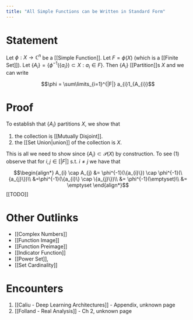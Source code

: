 ```yaml
---
title: "All Simple Functions can be Written in Standard Form"
---
```


# Statement
Let $\phi: X \to \mathbb{C}^{n}$ be a [[Simple Function]]. Let $F = \phi(X)$ (which is a [[Finite Set]]). Let $\{A_{i}\} = \{\phi^{-1}(\{a_{i}\}) \subset X : a_{i} \in F\}$. Then $\{A_{i}\}$ [[Partition]]s $X$ and we can write

$$\phi = \sum\limits_{i=1}^{|F|} a_{i}1_{A_{i}}$$
# Proof
To establish that $\{A_{i}\}$ partitions $X$, we show that
1. the collection is [[Mutually Disjoint]].
2. the [[Set Union|union]] of the collection is $X$.

This is all we need to show since $\{A_{i}\} \subset \mathcal{P}(X)$ by construction. To see (1) observe that for $i, j \in [|F|]$ s.t. $i \neq j$ we have that

$$\begin{align*}
A_{i} \cap A_{j} &= \phi^{-1}(\{a_{i}\}) \cap \phi^{-1}(\{a_{j}\})\\
&=\phi^{-1}(\{a_{i}\} \cap \{a_{j}\})\\
&= \phi^{-1}(\emptyset)\\
&= \emptyset
\end{align*}$$
[[TODO]] 

# Other Outlinks
- [[Complex Numbers]]
- [[Function Image]]
- [[Function Preimage]]
- [[Indicator Function]]
- [[Power Set]],
- [[Set Cardinality]]

# Encounters
1. [[Caliu - Deep Learning Architectures]] - Appendix, unknown page
2. [[Folland - Real Analysis]] - Ch 2, unknown page